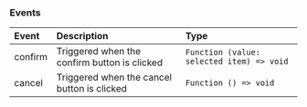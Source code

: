 ### Events

| Event   | Description                                  | Type                                      |
| :------ | :------------------------------------------- | :---------------------------------------- |
| confirm | Triggered when the confirm button is clicked | `Function (value: selected item) => void` |
| cancel  | Triggered when the cancel button is clicked  | `Function () => void`                     |
